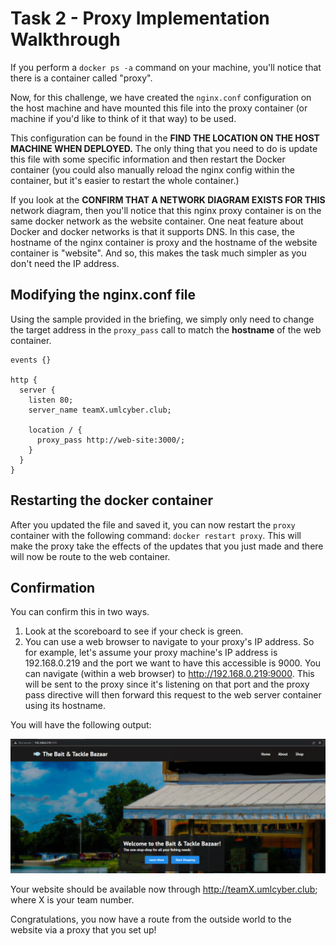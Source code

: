 # Task 2 - Proxy Implementation Walkthrough

If you perform a `docker ps -a` command on your machine, you'll notice that there is a container called "proxy". 


Now, for this challenge, we have created the `nginx.conf` configuration on the host machine and have mounted this file into the proxy container (or machine if you'd like to think of it that way) to be used. 

This configuration can be found in the **FIND THE LOCATION ON THE HOST MACHINE WHEN DEPLOYED.**
The only thing that you need to do is update this file with some specific information and then restart the Docker container (you could also manually reload the nginx config within the container, but it's easier to restart the whole container.)

If you look at the **CONFIRM THAT A NETWORK DIAGRAM EXISTS FOR THIS** network diagram, then you'll notice that this nginx proxy container is on the same docker network as the website container. One neat feature about Docker and docker networks is that it supports DNS. In this case, the hostname of the nginx container is proxy and the hostname of the website container is "website". And so, this makes the task much simpler as you don't need the IP address.


## Modifying the nginx.conf file
Using the sample provided in the briefing, we simply only need to change the target address in the `proxy_pass` call to match the **hostname** of the web container.

```
events {}

http {
  server {
    listen 80;
    server_name teamX.umlcyber.club;

    location / {
      proxy_pass http://web-site:3000/;
    }
  }
}
```


## Restarting the docker container
After you updated the file and saved it, you can now restart the `proxy` container with the following command: `docker restart proxy`. This will make the proxy take the effects of the updates that you just made and there will now be route to the web container.


## Confirmation
You can confirm this in two ways.
1. Look at the scoreboard to see if your check is green.
2. You can use a web browser to navigate to your proxy's IP address. So for example, let's assume your proxy machine's IP address is 192.168.0.219 and the port we want to have this accessible is 9000. You can navigate (within a web browser) to http://192.168.0.219:9000. This will be sent to the proxy since it's listening on that port and the proxy pass directive will then forward this request to the web server container using its hostname.

You will have the following output:

![](Images/Proxy-Complete-Webpage.PNG)

Your website should be available now through http://teamX.umlcyber.club; where X is your team number.


Congratulations, you now have a route from the outside world to the website via a proxy that you set up!